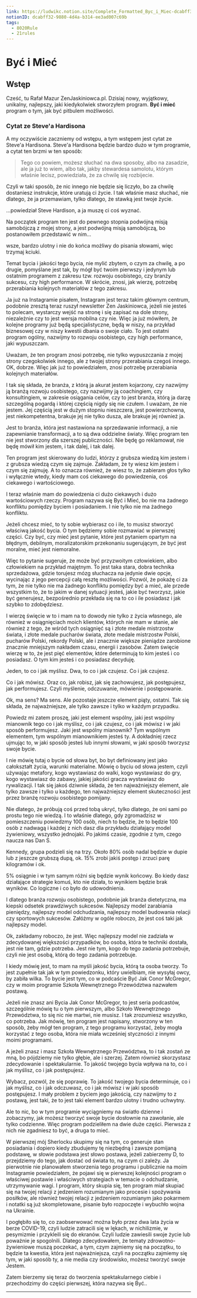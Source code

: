 ```yaml
---
link: https://ludwikc.notion.site/Complete_Formatted_Byc_i_Miec-dcabff3298804d4ab314ee3ad007c69b
notionID: dcabff32-9880-4d4a-b314-ee3ad007c69b
tags:
  - 8020Rule
  - 21rules
---
```

# Być i Mieć

## Wstęp

Cześć, tu Rafał Mazur ZenJaskiniowca.pl. Dzisiaj nowy, wyjątkowy, unikalny, najlepszy, jaki kiedykolwiek stworzyłem program. **Być i mieć** program o tym, jak być pitbulem możliwości.

### Cytat ze Steve'a Hardisona

A my oczywiście zaczniemy od wstępu, a tym wstępem jest cytat ze Steve'a Hardisona. Steve'a Hardisona będzie bardzo dużo w tym programie, a cytat ten brzmi w ten sposób:

> Tego co powiem, możesz słuchać na dwa sposoby, albo na zasadzie, ale ja już to wiem, albo tak, jakby stewardesa samolotu, którym właśnie lecisz, powiedziała, że za chwilę się rozbijecie.
> 
  Czyli w taki sposób, że nic innego nie będzie się liczyło, bo za chwilę dostaniesz instrukcje, które uratują ci życie. I tak właśnie masz słuchać, nie dlatego, że ja przemawiam, tylko dlatego, że stawką jest twoje życie.

...powiedział Steve Hardison, a ja muszę ci coś wyznać.

Na początek program ten jest do pewnego stopnia podwójną misją samobójczą z mojej strony, a jest podwójną misją samobójczą, bo postanowiłem przedstawić w nim...

wsze, bardzo ulotny i nie do końca  możliwy do pisania słowami, więc trzymaj kciuki.

 Temat bycia i jakości tego bycia,  nie mylić zbytem, o czym za chwilę, a po drugie,  pomyślane jest tak, by mógł być twoim pierwszy i jedynym  lub ostatnim programem z zakresu tzw. rozwoju osobistego,  czy branży sukcesu, czy high performance.  W skrócie, znosi, jak wierzę,  potrzebę przerabiania kolejnych materiałów z tego zakresu.

 Ja już na Instagramie pisałem, Instagram jest teraz takim  głównym centrum, podobnie zresztą teraz ruszył newsletter  Zen Jaskiniowca, jeżeli nie jesteś to polecam,  wystarczy wejść na stronę i się zapisać na dole strony,  niezależnie czy to jest wersja mobilna czy nie.  Więc ja już mówiłem, że kolejne programy już będą  specjalistyczne, będą w niszy,  na przykład biznesowej czy w niszy kwestii dbania o swoje ciało.  To jest ostatni program ogólny, nazwijmy to  rozwoju osobistego, czy high performance, jaki wypuszczam.

 Uważam, że ten program znosi potrzebę,  nie tylko wypuszczania z mojej strony czegokolwiek innego,  ale z twojej strony przerabiania czegoś innego.  OK, dobrze.  Więc jak już to powiedziałem, znosi potrzebę przerabiania kolejnych materiałów.

 I tak się składa, że branża, z którą ja akurat jestem kojarzony,  czy nazwijmy ją branżą rozwoju osobistego, czy nazwijmy ją coachingiem,  czy konsultingiem, w zakresie osiągania celów,  czy to jest branża, którą ja darzę szczególną pogardą  i której częścią nigdy się nie czułem.  I uważam, że nie jestem.  Jej częścią jest w dużym stopniu nieszczera,  jest powierzchowna, jest niekompetentna,  brakuje jej nie tylko dusza, ale brakuje jej również ja.

 Jest to branża, która jest nastawiona na sprzedawanie informacji,  a nie zapewnianie transformacji, a to są dwa oddzielne światy.  Więc program ten nie jest stworzony dla szerszej publiczności.  Nie będę go reklamował, nie będę mówił kim jestem,  i tak dalej, i tak dalej.

 Ten program jest skierowany do ludzi, którzy z grubsza wiedzą kim jestem  i z grubsza wiedzą czym się zajmuje.  Zakładam, że ty wiesz kim jestem i czym się zajmuję.  A to oznacza również, że wiesz to,  że zabieram głos tylko i wyłącznie wtedy,  kiedy mam coś ciekawego do powiedzenia, coś ciekawego i wartościowego.

 I teraz właśnie mam do powiedzenia ci  dużo ciekawych i dużo wartościowych rzeczy.  Program nazywa się Być i Mieć,  bo nie ma żadnego konfliktu pomiędzy byciem i posiadaniem.  I nie tylko nie ma żadnego konfliktu.

 Jeżeli chcesz mieć, to ty sobie wybierasz co i ile,  to musisz stworzyć właściwą jakość bycia.  O tym będziemy sobie rozmawiać w pierwszej części.  Czy być, czy mieć jest pytanie,  które jest pytaniem opartym na błędnym, debilnym,  moralizatorskim przekonaniu sugerującym, że być jest moralne,  mieć jest niemoralne.

Więc to pytanie sugeruje,  że może być przyzwoitym człowiekiem,  albo człowiekiem na przykład majętnym.  To jest taka stara, dobra technika sprzedażowa,  gdzie torujesz mózg słuchacza na jedynie dwie opcje,  wycinając z jego percepcji całą resztę możliwości.  Pozwól, że pokażę ci za tym,  że nie tylko nie ma żadnego konfliktu  pomiędzy być a mieć, ale przede wszystkim to,  że to jakim w danej sytuacji jesteś,  jakie być tworzysz, jakie być generujesz,  bezpośrednio przekłada się na to co i ile posiadasz  i jak szybko to zdobędziesz.

 I wierzę święcie w to i mam na to dowody  nie tylko z życia własnego, ale również w osiągnięciach  moich klientów, których nie mam w stanie,  ale również z tego, że wśród tych osiągnięć  są i złote medale mistrzostw świata,  i złote medale pucharów świata,  złote medale mistrzostw Polski,  pucharów Polski, rekordy Polski,  ale i znacznie większe pieniądze zarobione znacznie mniejszym  nakładem czasu, energii i zasobów.  Zatem święcie wierzę w to, że jest pięć elementów,  które determinują to kim jesteś i co posiadasz.  O tym kim jesteś i co posiadasz decyduję.

 Jeden, to co i jak myślisz.  Dwa, to co i jak czujesz.  Co i jak czujesz.

 Co i jak mówisz.  Oraz co, jak robisz,  jak się zachowujesz, jak postępujesz, jak performujesz.  Czyli myślenie, odczuwanie, mówienie  i postępowanie.

Ok, ma sens? Ma sens.  Ale pozostaje jeszcze element piąty, ostatni.  Tak się składa, że najważniejsze,  ale tylko zawsze i tylko w każdym przypadku.

 Powiedz mi zatem proszę, jaki jest element wspólny,  jaki jest wspólny mianownik tego co i jak myślisz,  co i jak czujesz, co i jak mówisz  i w jaki sposób performujesz. Jaki jest wspólny mianownik?  Tym wspólnym elementem, tym wspólnym mianownikiem  jesteś ty.  A dokładniej rzecz ujmując to,  w jaki sposób jesteś lub innymi słowami,  w jaki sposób tworzysz swoje bycie.

 I nie mówię tutaj o bycie  od słowa byt, bo byt definiowany jest  jako całokształt życia, warunki materialne.  Mówię o byciu od słowa jestem, czyli używając metafory,  kogo wystawiasz do walki, kogo wystawiasz do gry,  kogo wystawiasz do zabawy,  jakiej jakości gracza wystawiasz  do rywalizacji.  I tak się jakoś dziwnie składa, że ten najważniejszy element,  ale tylko zawsze i tylko u każdego,  ten najważniejszy element skuteczności  jest przez branżę rozwoju osobistego pomijany.

 Nie dlatego, że próbują coś przed tobą ukryć,  tylko dlatego, że oni sami po prostu tego nie wiedzą.  I to właśnie dlatego, gdy zgromadzisz w pomieszczeniu  powiedzmy 100 osób, niech to będzie, że to będzie 100 osób z nadwagą  i każdej z nich dasz dla przykładu  działający model żywieniowy, wszystko jednojaki.  Po jakimś czasie, zgodnie z tym,  czego naucza nas Dan S.

Kennedy, grupa podzieli się  na trzy. Około 80% osób  nadal będzie w dupie lub z jeszcze grubszą dupą,  ok. 15% zrobi jakiś postęp i zrzuci  parę kilogramów i ok.

5% osiągnie  i w tym samym różni się będzie wynik końcowy.  Bo kiedy dasz działające strategie  komuś, kto nie działa, to wynikiem będzie brak wyników.  Co logiczne i co było do udowodnienia.

 I dlatego branża rozwoju osobistego,  podobnie jak branża dietetyczna, ma kiepski odsetek  prawdziwych sukcesów. Najlepszy model  zarabiania pieniędzy, najlepszy model odchudzania,  najlepszy model budowania relacji czy sportowych sukcesów.  Załóżmy w ogóle roboczo, że jest coś taki jak najlepszy model.

 Ok, zakładamy roboczo, że jest. Więc najlepszy model  nie zadziała w zdecydowanej większości przypadków,  bo osoba, która te techniki dostała, jest  nie tam, gdzie potrzeba. Jest  nie tym, kogo do tego zadania  potrzebuje, czyli nie jest osobą, którą  do tego zadania potrzebuje.

I kiedy mówię  jest, to mam na myśli jakość bycia,  którą ta osoba tworzy. To jest zupełnie tak jak w tym  powiedzonku, który uwielbiam, nie wysyłaj owcy, by zabiła wilka.  To bycie jest tym,  co w podcaście Być Jak Conor McGregor, czy w moim programie  Szkoła Wewnętrznego Przewództwa nazwałem postawą.

 Jeżeli nie znasz ani Bycia Jak Conor McGregor, to jest  seria podcastów, szczególnie mówię tu o tym pierwszym, albo  Szkoło Wewnętrznego Przewództwa, to się nic nie martwi, nie musisz.  I tak zrozumiesz wszystko, co potrzeba. Jak mówię, ten program  jest napisany, stworzony w ten sposób, żeby  mógł ten program, z tego programu korzystać, żeby  mogła korzystać z tego osoba, która nie miała wcześniej  styczności z innymi moimi programami.

A jeżeli znasz i masz  Szkoła Wewnętrznego Przewództwa, to i tak zostań ze mną, bo  pójdziemy nie tylko głębie, ale i szerzej. Zatem  również skorzystasz zdecydowanie i spektakularnie.  To jakość twojego bycia  wpływa na to, co i jak myślisz, co i jak  postępujesz.

Wybacz, pozwól, że  się poprawię. To jakość  twojego bycia determinuje,  co i jak myślisz, co i jak odczuwasz,  co i jak mówisz i w jaki sposób postępujesz.  I mały problem z byciem jego jakością, czy nazwijmy to z postawą,  jest taki, że to jest taki element bardzo  ulotny i trudno uchwytny.

Ale to nic, bo w tym  programie wyciągniemy na światło dzienne i zobaczymy,  jak możesz tworzyć swoje bycie dosłownie  na zawołanie, ale tylko codzienne.  Więc program podzieliłem na dwie duże części.  Pierwsza z nich nie zgadniesz to być,  a druga to mieć.

W pierwszej mój  Sherlocku skupimy się na tym, co generuje stan posiadania  i dopiero kiedy zbudujemy tę niezbędną i  zawsze pomijaną podstawę, w słowie  podstawa jest słowo postawa,  jeżeli zabierzemy D, to przejdziemy  do tego, jak  dostać od świata to, na czym ci zależy.  Ja pierwotnie nie planowałem stworzenia tego programu  i publicznie na moim Instagramie powiedziałem, że  pojawi się w pierwszej kolejności program o właściwej  postawie i właściwych strategiach w temacie o  odchudzanie, utrzymywanie wagi.  I program, który skupia się, ten program  miał skupiać się na twojej relacji z jedzeniem rozumianym  jako procesie i spożywania posiłków, ale również  twojej relacji z jedzeniem rozumianym jako pokarmem  i notatki są już skompletowane, pisanie było rozpoczęte  i wybuchło wojna na Ukrainie.

 I pogłębiło się to, co zaobserwować można było  przez dwa lata życia w berze COVID-19,  czyli ludzie zatracili się w lękach, w nichilizmie,  w pesymizmie i przykleili się do ekranów.  Czyli ludzie zawiesili swoje życie  lub poważnie je spogolnili.  Dlatego zdecydowałem, że tematy zdrowotno-żywieniowe  muszą poczekać, a tym, czym zajmiemy się na początku,  to będzie ta kwestia, która jest najważniejsza,  czyli na początku zajmiemy się tym, w jaki sposób ty,  a nie media czy środowisko,  możesz tworzyć swoje Jestem.

 Zatem bierzemy się teraz do tworzenia  spektakularnego ciebie i przechodzimy do części pierwszej,  która nazywa się Być..

---